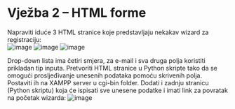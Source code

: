 # Vježba 2 – HTML forme
Napraviti iduće 3 HTML stranice koje predstavljaju nekakav wizard za registraciju:  
![image](https://user-images.githubusercontent.com/124800316/224581933-91188b1b-8fa2-4eff-a062-bc94bf845a77.png)
![image](https://user-images.githubusercontent.com/124800316/224581942-0df0a7e9-cce6-4636-8406-d6750c2f8497.png)
![image](https://user-images.githubusercontent.com/124800316/224581946-84f7a72c-5593-4e83-aa24-3e37c17fcdb1.png)



  
 
Drop-down lista ima četiri smjera, za e-mail i sva druga polja koristiti prikladan tip inputa. 
Pretvoriti HTML stranice u Python skripte tako da se omogući prosljeđivanje unesenih podataka pomoću skrivenih polja. Postaviti ih na XAMPP server u cgi-bin folder. Dodati i zadnju stranicu (Python skriptu) koja će ispisati sve unesene podatke i imati link za povratak na početak wizarda:
  ![image](https://user-images.githubusercontent.com/124800316/224581953-4a642aa4-fa85-48cd-9e57-5e5c272b06f2.png)


